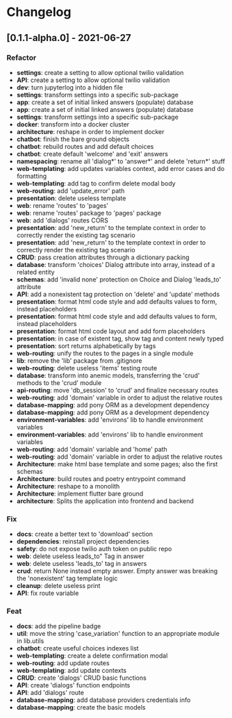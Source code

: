 # Changelog

## [0.1.1-alpha.0] - 2021-06-27

### Refactor

- **settings**: create a setting to allow optional twilio validation
- **API**: create a setting to allow optional twilio validation
- **dev**: turn jupyterlog into a hidden file
- **settings**: transform settings into a specific sub-package
- **app**: create a set of initial linked answers (populate) database
- **app**: create a set of initial linked answers (populate) database
- **settings**: transform settings into a specific sub-package
- **docker**: transform into a docker cluster
- **architecture**: reshape in order to implement docker
- **chatbot**: finish the bare ground objects
- **chatbot**: rebuild routes and add default choices
- **chatbot**: create default 'welcome' and 'exit' answers
- **namespacing**: rename all 'dialog*' to 'answer*' and delete 'return*' stuff
- **web-templating**: add updates variables context, add error cases and do formatting
- **web-templating**: add tag to confirm delete modal body
- **web-routing**: add 'update_error' path
- **presentation**: delete useless template
- **web**: rename 'routes' to 'pages'
- **web**: rename 'routes' package to 'pages' package
- **web**: add 'dialogs' routes CORS
- **presentation**: add 'new_return' to the template context in order to correctly render the existing tag scenario
- **presentation**: add 'new_return' to the template context in order to correctly render the existing tag scenario
- **CRUD**: pass creation attributes through a dictionary packing
- **database**: transform 'choices' Dialog attribute into array, instead of a related entity
- **schemas**: add 'invalid none' protection on Choice and Dialog 'leads_to' attribute
- **API**: add a nonexistent tag protection on 'delete' and 'update' methods
- **presentation**: format html code style and add defaults values to form, instead placeholders
- **presentation**: format html code style and add defaults values to form, instead placeholders
- **presentation**: format html code layout and add form placeholders
- **presentation**: in case of existent tag, show tag and content newly typed
- **presentation**: sort returns alphabetically by tags
- **web-routing**: unify the routes to the pages in a single module
- **lib**: remove the 'lib' package from .gitignore
- **web-routing**: delete useless 'items' testing route
- **database**: transform into anemic models, transferring the 'crud' methods to the 'crud' module
- **api-routing**: move 'db_session' to 'crud' and finalize necessary routes
- **web-routing**: add 'domain' variable in order to adjust the relative routes
- **database-mapping**: add pony ORM as a development dependency
- **database-mapping**: add pony ORM as a development dependency
- **environment-variables**: add 'environs' lib to handle environment variables
- **environment-variables**: add 'environs' lib to handle environment variables
- **web-routing**: add 'domain' variable and 'home' path
- **web-routing**: add 'domain' variable in order to adjust the relative routes
- **Architecture**: make html base template and some pages; also the first schemas
- **Architecture**: build routes and poetry entrypoint command
- **Architecture**: reshape to a monolith
- **Architecture**: implement flutter bare ground
- **architecture**: Splits the application into frontend and backend

### Fix

- **docs**: create a better text to 'download' section
- **dependencies**: reinstall project dependencies
- **safety**: do not expose twilio auth token on public repo
- **web**: delete useless leads_to" Tag in answer
- **web**: delete useless 'leads_to' tag in answers
- **crud**: return None instead empty answer. Empty answer was breaking the 'nonexistent' tag template logic
- **cleanup**: delete useless print
- **API**: fix route variable

### Feat

- **docs**: add the pipeline badge
- **util**: move the string 'case_variation' function to an appropriate module in lib.utils
- **chatbot**: create useful choices indexes list
- **web-templating**: create a delete confirmation modal
- **web-routing**: add update routes
- **web-templating**: add update contexts
- **CRUD**: create 'dialogs' CRUD basic functions
- **API**: create 'dialogs' function endpoints
- **API**: add 'dialogs' route
- **database-mapping**: add database providers credentials info
- **database-mapping**: create the basic models
